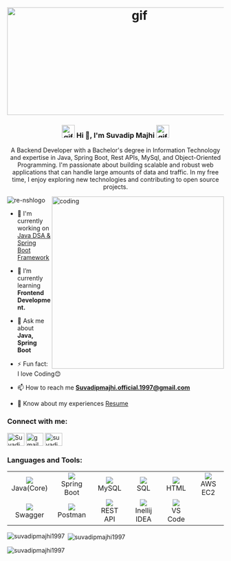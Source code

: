 <h1 align="center"><img width="600" height="250" alt="gif" src="https://media4.giphy.com/media/BB1tTE0H8uNVPzfJc3/giphy.gif?cid=ecf05e47y2pmsw8xmkm7bghgn2khwmubghr9ic51prdccx1x&rid=giphy.gif&ct=g"></h1>

<!-- <h1 align="center"><img width="1000" height="250" alt="gif" src="https://38.media.tumblr.com/6e10a0dedbbfd22ff4beb131528b4b7f/tumblr_n76l5amzw91r70f17o1_500.gif"></h1> -->
<h3 align="center"> <img alt="gif" height="30" src="https://media.tenor.com/NCRHhqkXrJYAAAAi/programmers-go-internet.gif"> Hi 👋, I'm Suvadip Majhi
<img alt="gif" height="30" src="https://media.tenor.com/NCRHhqkXrJYAAAAi/programmers-go-internet.gif">
</h3>
<p font-size="30px" align="center">A Backend Developer with a Bachelor's degree in Information Technology and expertise in Java, Spring Boot, Rest APIs, MySql, and Object-Oriented Programming. I'm passionate about building scalable and robust web applications that can handle large amounts of data and traffic. In my free time, I enjoy exploring new technologies and contributing to open source projects.</p>

<img align="right" alt="coding" width="400" src="https://media2.giphy.com/media/L1R1tvI9svkIWwpVYr/200w.webp">

<p align="left"> <img src="https://komarev.com/ghpvc/?username=re-nshlogo&label=Profile%20views&color=0e75b6&style=flat" alt="re-nshlogo" /> </p>

- 🔭 I'm currently working on [Java DSA & Spring Boot Framework](https://github.com/suvadipmajhi1997/EcommerceAPI)

- 🌱 I’m currently learning **Frontend Development.**

- 💬 Ask me about **Java, Spring Boot**

- ⚡ Fun fact: I love Coding😊

- 📫 How to reach me **Suvadipmajhi.official.1997@gmail.com**

- 📄 Know about my experiences [Resume]()

### Connect with me:

<p align="left">
<a href="https://www.linkedin.com/in/suvadip-majhi-b3ab50216/" target="blank"><img align="center" src="https://raw.githubusercontent.com/rahuldkjain/github-profile-readme-generator/master/src/images/icons/Social/linked-in-alt.svg" alt="Suvadip-majhi" height="30" width="40" /></a>
<a href="mailto:Suvadipmajhi.official.1997@gmail.com" target="blank"><img align="center" src="https://img.icons8.com/color/35/000000/gmail.png" alt="gmail" height="30" width="40" /></a>
<a href="https://leetcode.com/suvadip1997/" target="blank"><img align="center" src="https://raw.githubusercontent.com/rahuldkjain/github-profile-readme-generator/master/src/images/icons/Social/leet-code.svg" alt="suvadip1997" height="30" width="40" /></a>
</p>

<h3 align="left">Languages and Tools:</h3>

<table>
  <tr>
    <td align="center" width="96">
      <a href="#Suvadip-LoGo">
        <img src="https://th.bing.com/th/id/OIP.PZl9YNsOvSdYzlZ537h2_gHaEo?pid=ImgDet&rs=1" />
      </a>
      <br>Java(Core)
    </td>
    <td align="center" width="96">
      <a href="#Suvadip-LoGo">
        <img src="https://tvd12.com/wp-content/uploads/springboot.jpeg" />
      </a>
      <br>Spring Boot
    </td>
    <td align="center" width="96">
      <a href="#Suvadip-LoGo">
        <img src="https://logodownload.org/wp-content/uploads/2016/10/mysql-logo-1.png" />
      </a>
      <br>MySQL
    </td>
    <td align="center" width="96">
    <a href="#Suvadip-LoGo">
    <img src="https://th.bing.com/th/id/R.90871c6822607179f5d2cfd583f4aaeb?rik=Mjq2poldFRqyvw&riu=http%3a%2f%2fwww.hurricanesoftwares.com%2fwp-content%2fuploads%2f2009%2f06%2flogo_sql.gif&ehk=27JxvMmqZFhRjZW6EUR%2bEluINM9IT31PJLg9teQcucY%3d&risl=&pid=ImgRaw&r=0" />
      </a>
      <br>SQL
    </td>
    <td align="center" width="96">
     <a href="#Suvadip-LoGo">
        <img src="https://mpng.subpng.com/20180802/tpl/kisspng-logo-html5-brand-clip-art-%E6%9D%89-%E5%B1%B1-%E8%89%AF-%E9%9B%84-5b62be01b565d5.334247781533197825743.jpg" />
      </a>
      <br>HTML
    </td>
    <td align="center" width="96">
    <a href="#Suvadip-LoGo">
        <img src="https://th.bing.com/th/id/OIP.LJw8aitT6YkTxXt56C5ahAHaEw?pid=ImgDet&rs=1" />
      </a>
      <br>AWS EC2
    </td>
    </tr>
    <tr>
    <td align="center" width="96">
    <a href="#Suvadip-LoGo">
        <img src="https://pbs.twimg.com/profile_images/524354309668872194/4cka4Q7w.png" />
      </a>
      <br>Swagger
    </td>
    <td align="center" width="96">
     <a href="#Suvadip-LoGo">
        <img src="https://th.bing.com/th/id/R.673b1ed375a2b13043c1230afb57f267?rik=NOce5jSRXQkncA&riu=http%3a%2f%2fww1.prweb.com%2fprfiles%2f2018%2f10%2f05%2f15812110%2fpostman-logo-vert-2018.png&ehk=KfSYC3SA2j1%2fKgWiDwcGbPAULQ0LKtnGNNpO1G0xrEQ%3d&risl=&pid=ImgRaw&r=0" />
      </a>
      <br>Postman
    </td>
    <td align="center" width="96">
    <a href="#Suvadip-LoGo">
        <img src="https://d12m9erqbesehq.cloudfront.net/wp-content/uploads/2016/04/30152042/event-smart-rest-api.png" />
      </a>
      <br>REST API
    </td>
    <td align="center" width="96"> 
    <a href="#Suvadip-LoGo">
        <img src="https://th.bing.com/th/id/OIP.1H34DSPHr4jwX6KW8sHWbQHaEb?pid=ImgDet&rs=1" />
      </a>
      <br>Inellij IDEA
    </td>
    <td align="center"  width="96">
      <a href="#Suvadip-LoGo">
        <img src="https://res.cloudinary.com/practicaldev/image/fetch/s--PmtGWeEE--/c_limit%2Cf_auto%2Cfl_progressive%2Cq_auto%2Cw_880/https://dev-to-uploads.s3.amazonaws.com/uploads/articles/altlbm1vka194t8ke29t.png" />
      </a>
      <br>VS Code
    </td>
  </tr>
</table>

<!-- <br><img height="250" alt="https://media.tenor.com/OeuwgGFTCtsAAAAC/quotes-quote-of-the-day.gif"> -->

<p><img align="left" src="https://github-readme-stats.vercel.app/api/top-langs?username=suvadipmajhi1997&show_icons=true&theme=dracula&title_color=ff8000&text_color=ffffff&bg_color=6a6a6a&locale=en&layout=compact&hide_border=true" alt="suvadipmajhi1997" /></p>

<p>&nbsp;<img align="center" src="https://github-readme-stats.vercel.app/api?username=suvadipmajhi1997&show_icons=true&theme=dracula&title_color=ff8000&text_color=ffffff&bg_color=6a6a6a&locale=en&hide_border=true" alt="suvadipmajhi1997" /></p>

<p><img align="center" src="https://github-readme-streak-stats.herokuapp.com/?user=suvadipmajhi1997&theme=highcontrast&hide_border=true" alt="suvadipmajhi1997" /></p>
